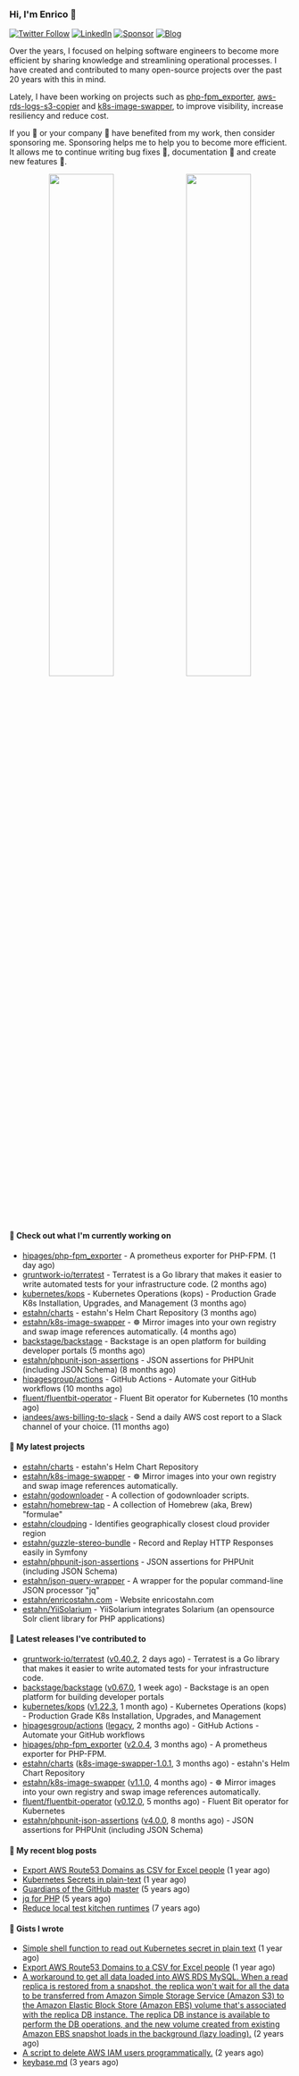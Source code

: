 ### Hi, I'm Enrico 👋

[![Twitter Follow](https://img.shields.io/twitter/follow/estahn?color=green&logo=twitter&style=for-the-badge)](http://twitter.com/estahn)
[![LinkedIn](https://img.shields.io/badge/LinkedIn--%20?style=for-the-badge&logo=linkedin&color=green)](https://linkedin.com/in/enricostahn)
[![Sponsor](https://img.shields.io/github/sponsors/estahn?color=green&logo=github-sponsors&style=for-the-badge)](https://github.com/sponsors/estahn)
[![Blog](https://img.shields.io/badge/Blog--%20?style=for-the-badge&logo=blog&color=green)](https://enricotahn.com)

Over the years, I focused on helping software engineers to become more efficient by sharing knowledge and streamlining operational processes. I have created and contributed to many open-source projects over the past 20 years with this in mind.

Lately, I have been working on projects such as [php-fpm_exporter](https://github.com/hipages/php-fpm_exporter), [aws-rds-logs-s3-copier](https://github.com/hipagesgroup/aws-rds-logs-s3-copier) and [k8s-image-swapper](https://github.com/estahn/k8s-image-swapper), to improve visibility, increase resiliency and reduce cost.

If you :bust_in_silhouette: or your company :office: have benefited from my work, then consider sponsoring me. Sponsoring helps me to help you to become more efficient. It allows me to continue writing bug fixes :bug:, documentation :memo: and create new features :unicorn:.

<p align="center">
  <img width="48%" src="https://github-readme-stats.vercel.app/api?username=estahn&show_icons=true&theme=default" />
  <img width="48%" src="https://github-readme-streak-stats.herokuapp.com/?user=estahn&theme=default" />
</p>

#### 👷 Check out what I'm currently working on

- [hipages/php-fpm_exporter](https://github.com/hipages/php-fpm_exporter) - A prometheus exporter for PHP-FPM. (1 day ago)
- [gruntwork-io/terratest](https://github.com/gruntwork-io/terratest) -  Terratest is a Go library that makes it easier to write automated tests for your infrastructure code. (2 months ago)
- [kubernetes/kops](https://github.com/kubernetes/kops) - Kubernetes Operations (kops) - Production Grade K8s Installation, Upgrades, and Management (3 months ago)
- [estahn/charts](https://github.com/estahn/charts) - estahn&#39;s Helm Chart Repository (3 months ago)
- [estahn/k8s-image-swapper](https://github.com/estahn/k8s-image-swapper) - :wheel_of_dharma: Mirror images into your own registry and swap image references automatically. (4 months ago)
- [backstage/backstage](https://github.com/backstage/backstage) - Backstage is an open platform for building developer portals (5 months ago)
- [estahn/phpunit-json-assertions](https://github.com/estahn/phpunit-json-assertions) - JSON assertions for PHPUnit (including JSON Schema) (8 months ago)
- [hipagesgroup/actions](https://github.com/hipagesgroup/actions) - GitHub Actions - Automate your GitHub workflows (10 months ago)
- [fluent/fluentbit-operator](https://github.com/fluent/fluentbit-operator) - Fluent Bit operator for Kubernetes (10 months ago)
- [iandees/aws-billing-to-slack](https://github.com/iandees/aws-billing-to-slack) - Send a daily AWS cost report to a Slack channel of your choice. (11 months ago)

#### 🌱 My latest projects

- [estahn/charts](https://github.com/estahn/charts) - estahn&#39;s Helm Chart Repository
- [estahn/k8s-image-swapper](https://github.com/estahn/k8s-image-swapper) - :wheel_of_dharma: Mirror images into your own registry and swap image references automatically.
- [estahn/godownloader](https://github.com/estahn/godownloader) - A collection of godownloader scripts.
- [estahn/homebrew-tap](https://github.com/estahn/homebrew-tap) - A collection of Homebrew (aka, Brew) &#34;formulae&#34;
- [estahn/cloudping](https://github.com/estahn/cloudping) - Identifies geographically closest cloud provider region
- [estahn/guzzle-stereo-bundle](https://github.com/estahn/guzzle-stereo-bundle) - Record and Replay HTTP Responses easily in Symfony
- [estahn/phpunit-json-assertions](https://github.com/estahn/phpunit-json-assertions) - JSON assertions for PHPUnit (including JSON Schema)
- [estahn/json-query-wrapper](https://github.com/estahn/json-query-wrapper) - A wrapper for the popular command-line JSON processor &#34;jq&#34;
- [estahn/enricostahn.com](https://github.com/estahn/enricostahn.com) - Website enricostahn.com
- [estahn/YiiSolarium](https://github.com/estahn/YiiSolarium) - YiiSolarium integrates Solarium (an opensource Solr client library for PHP applications)

#### 🔭 Latest releases I've contributed to

- [gruntwork-io/terratest](https://github.com/gruntwork-io/terratest) ([v0.40.2](https://github.com/gruntwork-io/terratest/releases/tag/v0.40.2), 2 days ago) -  Terratest is a Go library that makes it easier to write automated tests for your infrastructure code.
- [backstage/backstage](https://github.com/backstage/backstage) ([v0.67.0](https://github.com/backstage/backstage/releases/tag/v0.67.0), 1 week ago) - Backstage is an open platform for building developer portals
- [kubernetes/kops](https://github.com/kubernetes/kops) ([v1.22.3](https://github.com/kubernetes/kops/releases/tag/v1.22.3), 1 month ago) - Kubernetes Operations (kops) - Production Grade K8s Installation, Upgrades, and Management
- [hipagesgroup/actions](https://github.com/hipagesgroup/actions) ([legacy](https://github.com/hipagesgroup/actions/releases/tag/legacy), 2 months ago) - GitHub Actions - Automate your GitHub workflows
- [hipages/php-fpm_exporter](https://github.com/hipages/php-fpm_exporter) ([v2.0.4](https://github.com/hipages/php-fpm_exporter/releases/tag/v2.0.4), 3 months ago) - A prometheus exporter for PHP-FPM.
- [estahn/charts](https://github.com/estahn/charts) ([k8s-image-swapper-1.0.1](https://github.com/estahn/charts/releases/tag/k8s-image-swapper-1.0.1), 3 months ago) - estahn&#39;s Helm Chart Repository
- [estahn/k8s-image-swapper](https://github.com/estahn/k8s-image-swapper) ([v1.1.0](https://github.com/estahn/k8s-image-swapper/releases/tag/v1.1.0), 4 months ago) - :wheel_of_dharma: Mirror images into your own registry and swap image references automatically.
- [fluent/fluentbit-operator](https://github.com/fluent/fluentbit-operator) ([v0.12.0](https://github.com/fluent/fluentbit-operator/releases/tag/v0.12.0), 5 months ago) - Fluent Bit operator for Kubernetes
- [estahn/phpunit-json-assertions](https://github.com/estahn/phpunit-json-assertions) ([v4.0.0](https://github.com/estahn/phpunit-json-assertions/releases/tag/v4.0.0), 8 months ago) - JSON assertions for PHPUnit (including JSON Schema)

#### 📜 My recent blog posts

- [Export AWS Route53 Domains as CSV for Excel people](https://enricostahn.com/post/export-route53-domains-to-csv/) (1 year ago)
- [Kubernetes Secrets in plain-text](https://enricostahn.com/post/kubernetes-secrets-in-plaintext/) (1 year ago)
- [Guardians of the GitHub master](https://enricostahn.com/post/2016-03-27-guardians-of-the-github-master/) (5 years ago)
- [jq for PHP](https://enricostahn.com/post/2016-03-05-jq-for-php/) (5 years ago)
- [Reduce local test kitchen runtimes](https://enricostahn.com/post/2015-03-17-reduce-local-test-kitchen-runtimes/) (7 years ago)

#### 📓 Gists I wrote

- [Simple shell function to read out Kubernetes secret in plain text](https://gist.github.com/6b8cfac387ffacc8738cbe2ffb675932) (1 year ago)
- [Export AWS Route53 Domains to a CSV for Excel people](https://gist.github.com/33ee9f0ecede6416a168489a7a24ee24) (1 year ago)
- [A workaround to get all data loaded into AWS RDS MySQL. When a read replica is restored from a snapshot, the replica won&#39;t wait for all the data to be transferred from Amazon Simple Storage Service (Amazon S3) to the Amazon Elastic Block Store (Amazon EBS) volume that&#39;s associated with the replica DB instance. The replica DB instance is available to perform the DB operations, and the new volume created from existing Amazon EBS snapshot loads in the background (lazy loading).](https://gist.github.com/8f829cec789ebe5800e99d2dc83ead1b) (2 years ago)
- [A script to delete AWS IAM users programmatically.](https://gist.github.com/b93d19f117a1b0cca90bc4567770c042) (2 years ago)
- [keybase.md](https://gist.github.com/0cdc98675842cd56b573eb431a6bf961) (3 years ago)
